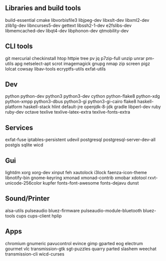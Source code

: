 Libraries and build tools
-------------------------
build-essential cmake libvorbisfile3 libjpeg-dev libxslt-dev libxml2-dev zlib1g-dev libncurses5-dev gettext libssh2-1-dev e2fslibs-dev libmemcached-dev libqt4-dev libphonon-dev qtmobility-dev

CLI tools
---------
git mercurial checkinstall htop httpie tree pv jq p7zip-full unzip unrar pm-utils apg netselect-apt scrot imagemagick gnupg nmap zip screen pigz lolcat cowsay libav-tools ecryptfs-utils exfat-utils

Dev
---
python python-dev python3 python3-dev cython python-flake8 python-xdg python-xmpp python3-dbus python3-gi python3-gi-cairo flake8 haskell-platform haskell-stack hlint default-jre openjdk-8-jdk gradle libperl-dev ruby ruby-dev octave texlive texlive-latex-extra texlive-fonts-extra

Services
--------
exfat-fuse iptables-persistent udevil postgresql postgresql-server-dev-all postgis sqlite wicd

Gui
---
lightdm xorg xorg-dev xinput feh xautolock i3lock faenza-icon-theme libnotify-bin gnome-keyring xmonad xmonad-contrib xmobar xdotool rxvt-unicode-256color kupfer fonts-font-awesome fonts-dejavu dunst

Sound/Printer
-------------
alsa-utils pulseaudio bluez-firmware pulseaudio-module-bluetooth bluez-tools cups cups-client hplip

Apps
----
chromium gnumeric pavucontrol evince gimp gparted eog electrum gourmet vlc transmission-gtk sgt-puzzles quarry parted slashem weechat transmission-cli wicd-curses
